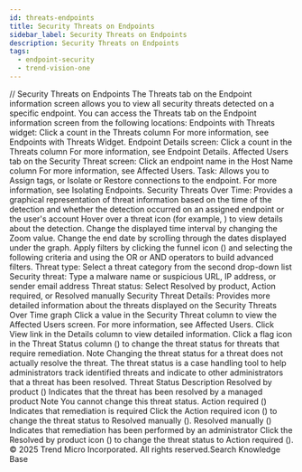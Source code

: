 ```yaml
---
id: threats-endpoints
title: Security Threats on Endpoints
sidebar_label: Security Threats on Endpoints
description: Security Threats on Endpoints
tags:
  - endpoint-security
  - trend-vision-one
---
```


/*<![CDATA[*/ $('#title').html($('meta[name=map-description]').attr('content')); /*]]>*/ Security Threats on Endpoints The Threats tab on the Endpoint information screen allows you to view all security threats detected on a specific endpoint. You can access the Threats tab on the Endpoint information screen from the following locations: Endpoints with Threats widget: Click a count in the Threats column For more information, see Endpoints with Threats Widget. Endpoint Details screen: Click a count in the Threats column For more information, see Endpoint Details. Affected Users tab on the Security Threat screen: Click an endpoint name in the Host Name column For more information, see Affected Users. Task: Allows you to Assign tags, or Isolate or Restore connections to the endpoint. For more information, see Isolating Endpoints. Security Threats Over Time: Provides a graphical representation of threat information based on the time of the detection and whether the detection occurred on an assigned endpoint or the user's account Hover over a threat icon (for example, ) to view details about the detection. Change the displayed time interval by changing the Zoom value. Change the end date by scrolling through the dates displayed under the graph. Apply filters by clicking the funnel icon () and selecting the following criteria and using the OR or AND operators to build advanced filters. Threat type: Select a threat category from the second drop-down list Security threat: Type a malware name or suspicious URL, IP address, or sender email address Threat status: Select Resolved by product, Action required, or Resolved manually Security Threat Details: Provides more detailed information about the threats displayed on the Security Threats Over Time graph Click a value in the Security Threat column to view the Affected Users screen. For more information, see Affected Users. Click View link in the Details column to view detailed information. Click a flag icon in the Threat Status column () to change the threat status for threats that require remediation. Note Changing the threat status for a threat does not actually resolve the threat. The threat status is a case handling tool to help administrators track identified threats and indicate to other administrators that a threat has been resolved. Threat Status Description Resolved by product () Indicates that the threat has been resolved by a managed product Note You cannot change this threat status. Action required () Indicates that remediation is required Click the Action required icon () to change the threat status to Resolved manually (). Resolved manually () Indicates that remediation has been performed by an administrator Click the Resolved by product icon () to change the threat status to Action required (). © 2025 Trend Micro Incorporated. All rights reserved.Search Knowledge Base